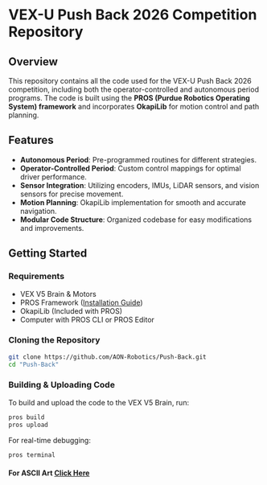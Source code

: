 # VEX-U Push Back 2026 Competition Repository

## Overview
This repository contains all the code used for the VEX-U Push Back 2026 competition, including both the operator-controlled and autonomous period programs. The code is built using the **PROS (Purdue Robotics Operating System) framework** and incorporates **OkapiLib** for motion control and path planning.

## Features
- **Autonomous Period**: Pre-programmed routines for different strategies.
- **Operator-Controlled Period**: Custom control mappings for optimal driver performance.
- **Sensor Integration**: Utilizing encoders, IMUs, LiDAR sensors, and vision sensors for precise movement.
- **Motion Planning**: OkapiLib implementation for smooth and accurate navigation.
- **Modular Code Structure**: Organized codebase for easy modifications and improvements.

## Getting Started
### Requirements
- VEX V5 Brain & Motors
- PROS Framework ([Installation Guide](https://pros.cs.purdue.edu/))
- OkapiLib (Included with PROS)
- Computer with PROS CLI or PROS Editor

### Cloning the Repository
```sh
git clone https://github.com/AON-Robotics/Push-Back.git
cd "Push-Back"
```

### Building & Uploading Code
To build and upload the code to the VEX V5 Brain, run:
```sh
pros build
pros upload
```
For real-time debugging:
```sh
pros terminal
```

#### For ASCII Art [Click Here](https://patorjk.com/software/taag/#p=display&f=Small&t=Type%20Something)
